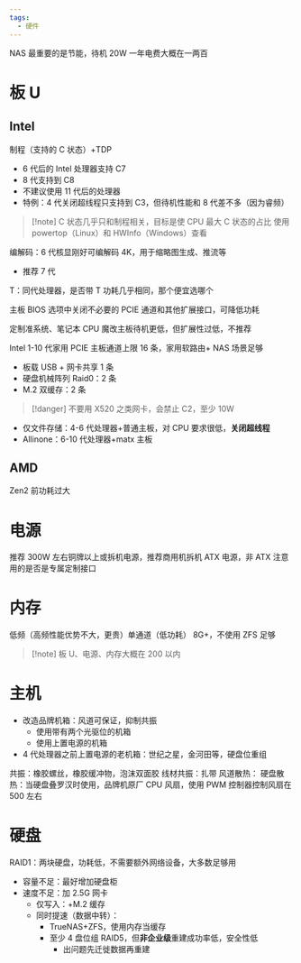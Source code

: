 ```yaml
---
tags:
  - 硬件
---
```


NAS 最重要的是节能，待机 20W 一年电费大概在一两百
# 板 U
## Intel

制程（支持的 C 状态）+TDP
- 6 代后的 Intel 处理器支持 C7
- 8 代支持到 C8
- 不建议使用 11 代后的处理器
- 特例：4 代关闭超线程只支持到 C3，但待机性能和 8 代差不多（因为睿频）

> [!note] C 状态几乎只和制程相关，目标是使 CPU 最大 C 状态的占比
> 使用 powertop（Linux）和 HWInfo（Windows）查看

编解码：6 代核显刚好可编解码 4K，用于缩略图生成、推流等
- 推荐 7 代

T：同代处理器，是否带 T 功耗几乎相同，那个便宜选哪个

主板 BIOS 选项中关闭不必要的 PCIE 通道和其他扩展接口，可降低功耗

定制准系统、笔记本 CPU 魔改主板待机更低，但扩展性过低，不推荐

Intel 1-10 代家用 PCIE 主板通道上限 16 条，家用软路由+ NAS 场景足够
- 板载 USB + 网卡共享 1 条
- 硬盘机械阵列 Raid0：2 条
- M.2 双缓存：2 条

> [!danger] 不要用 X520 之类网卡，会禁止 C2，至少 10W

- 仅文件存储：4-6 代处理器+普通主板，对 CPU 要求很低，**关闭超线程**
- Allinone：6-10 代处理器+matx 主板
## AMD

Zen2 前功耗过大
# 电源

推荐 300W 左右铜牌以上或拆机电源，推荐商用机拆机 ATX 电源，非 ATX 注意用的是否是专属定制接口
# 内存

低频（高频性能优势不大，更贵）单通道（低功耗） 8G+，不使用 ZFS 足够

> [!note] 板 U、电源、内存大概在 200 以内
# 主机

- 改造品牌机箱：风道可保证，抑制共振
	- 使用带有两个光驱位的机箱
	- 使用上置电源的机箱
- 4 代处理器之前上置电源的老机箱：世纪之星，金河田等，硬盘位重组

共振：橡胶螺丝，橡胶缓冲物，泡沫双面胶
线材共振：扎带
风道散热：
硬盘散热：当硬盘叠罗汉时使用，品牌机原厂 CPU 风扇，使用 PWM 控制器控制风扇在 500 左右
# 硬盘

RAID1：两块硬盘，功耗低，不需要额外网络设备，大多数足够用

- 容量不足：最好增加硬盘柜
- 速度不足：加 2.5G 网卡
	- 仅写入：+M.2 缓存
	- 同时提速（数据中转）：
		- TrueNAS+ZFS，使用内存当缓存
		- 至少 4 盘位组 RAID5，但**非企业级**重建成功率低，安全性低
			- 出问题先迁徙数据再重建
